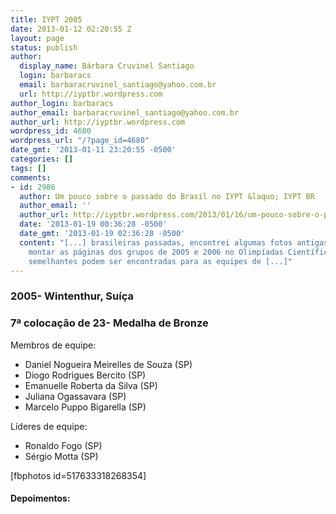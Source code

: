 ```yaml
---
title: IYPT 2005
date: 2013-01-12 02:20:55 Z
layout: page
status: publish
author:
  display_name: Bárbara Cruvinel Santiago
  login: barbaracs
  email: barbaracruvinel_santiago@yahoo.com.br
  url: http://iyptbr.wordpress.com
author_login: barbaracs
author_email: barbaracruvinel_santiago@yahoo.com.br
author_url: http://iyptbr.wordpress.com
wordpress_id: 4680
wordpress_url: "/?page_id=4680"
date_gmt: '2013-01-11 23:20:55 -0500'
categories: []
tags: []
comments:
- id: 2986
  author: Um pouco sobre o passado do Brasil no IYPT &laquo; IYPT BR
  author_email: ''
  author_url: http://iyptbr.wordpress.com/2013/01/16/um-pouco-sobre-o-passado-do-brasil-no-iypt/
  date: '2013-01-19 00:36:28 -0500'
  date_gmt: '2013-01-19 02:36:28 -0500'
  content: "[...] brasileiras passadas, encontrei algumas fotos antigas e consegui
    montar as páginas dos grupos de 2005 e 2006 no Olimpíadas Científicas. Páginas
    semelhantes podem ser encontradas para as equipes de [...]"
---
```


### 2005- Wintenthur, Suíça



 ### 7ª colocação de 23- Medalha de Bronze

  
Membros de equipe:

 * Daniel Nogueira Meirelles de Souza (SP)
* Diogo Rodrigues Bercito (SP)
* Emanuelle Roberta da Silva (SP)
* Juliana Ogassavara (SP)
* Marcelo Puppo Bigarella (SP)
  

  
Líderes de equipe:

 * Ronaldo Fogo (SP)
* Sérgio Motta (SP)
  

  
\[fbphotos id=517633318268354\]

 #### Depoimentos:



 
